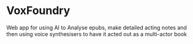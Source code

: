 # VoxFoundry
Web app for using AI to Analyse epubs, make detailed acting notes and then using voice synthesisers to have it acted out as a multi-actor book 
